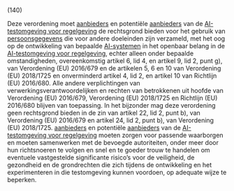 (140)

Deze verordening moet [aanbieders](a3.md#^aanbieder) en potentiële [aanbieders](a3.md#^aanbieder) van de [AI-testomgeving voor regelgeving](a3.md#^sandbox) de rechtsgrond bieden voor het gebruik van [persoonsgegevens](a3.md#^persg) die voor andere doeleinden zijn verzameld, met het oog op de ontwikkeling van bepaalde [AI-systemen](a3.md#^ai-systeem) in het openbaar belang in de [AI-testomgeving voor regelgeving](a3.md#^sandbox), echter alleen onder bepaalde omstandigheden, overeenkomstig artikel 6, lid 4, en artikel 9, lid 2, punt g), van Verordening (EU) 2016/679 en de artikelen 5, 6 en 10 van Verordening (EU) 2018/1725 en onverminderd artikel 4, lid 2, en artikel 10 van Richtlijn (EU) 2016/680. Alle andere verplichtingen van verwerkingsverantwoordelijken en rechten van betrokkenen uit hoofde van Verordening (EU) 2016/679, Verordening (EU) 2018/1725 en Richtlijn (EU) 2016/680 blijven van toepassing. In het bijzonder mag deze verordening geen rechtsgrond bieden in de zin van artikel 22, lid 2, punt b), van Verordening (EU) 2016/679 en artikel 24, lid 2, punt b), van Verordening (EU) 2018/1725. [aanbieders](a3.md#^aanbieder) en potentiële [aanbieders](a3.md#^aanbieder) van de [AI-testomgeving voor regelgeving](a3.md#^sandbox) moeten zorgen voor passende waarborgen en moeten samenwerken met de bevoegde autoriteiten, onder meer door hun richtsnoeren te volgen en snel en te goeder trouw te handelen om eventuele vastgestelde significante risico’s voor de veiligheid, de gezondheid en de grondrechten die zich tijdens de ontwikkeling en het experimenteren in die testomgeving kunnen voordoen, op adequate wijze te beperken.

